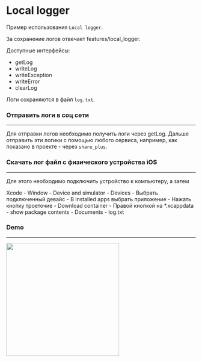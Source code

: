 # Local logger

Пример использования `Local logger`. 

За сохранение логов отвечает features/local_logger.

Доступные интерфейсы:
- getLog
- writeLog
- writeException
- writeError
- clearLog

Логи сохраняются в файл `log.txt`.

### Отправить логи в соц сети
---

Для отправки логов необходимо получить логи через getLog. Дальше отправить эти логики с помощью любого сервиса, например, как показано в проекте - через `share_plus`. 

### Скачать лог файл с физического устройства iOS
---

Для этого необходимо подключить устройство к компьютеру, а затем

Xcode - Window - Device and simulator - Devices - Выбрать подключенный девайс - В installed apps выбрать приложение - Нажать кнопку троеточие - Download container - Правой кнопкой на *.xcappdata - show package contents - Documents - log.txt

### Demo
---
<img src=".github/demo.gif" height=300> 
